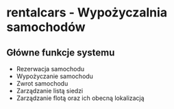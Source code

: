 # rentalcars - Wypożyczalnia samochodów

## Główne funkcje systemu
- Rezerwacja samochodu
- Wypożyczanie samochodu
- Zwrot samochodu
- Zarządzanie listą siedzi
- Zarządzanie flotą oraz ich obecną lokalizacją
